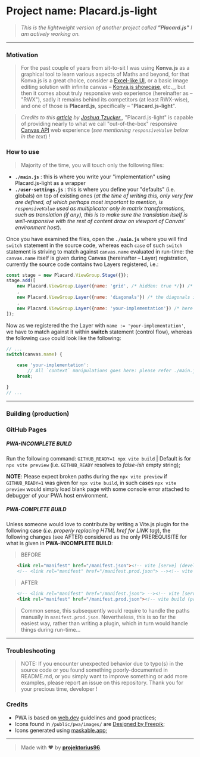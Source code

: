 # Project name: **Placard.js-light**

> _This is the lightweight version of another project called **"Placard.js"** I am actively working on._

---

### Motivation

> For the past couple of years from sit-to-sit I was using **Konva.js** as a graphical tool to learn various aspects of Maths and beyond, for that Konva.js is a great choice, consider a [Excel-like UI](https://youtube.com/playlist?list=PL7JUsQnnxGCsfxAjqhqPzBYHxk2o4u2bo&si=F-IaKSHgk79XAXw_), or a basic image editing solution with infinite canvas – [Konva.js showcase](https://konvajs.org/docs/sandbox/index.html), etc._, but then it comes about truly responsive web experience (hereinafter as – "RWX"), sadly it remains behind its competitors (at least RWX-wise), and one of those is **Placard.js**, specifically – "**Placard.js-light**".

> _Credits to this [article](https://joshuatz.com/posts/2022/canvas-hit-detection-methods/) by [Joshua Tzucker ](https://www.linkedin.com/in/joshuatzucker/)_, "Placard.js-light" is capable of providing nearly to what we call "out-of-the-box" responsive [Canvas API](https://html.spec.whatwg.org/multipage/canvas.html) web experience (_see mentioning `responsiveValue` below in the text_) !

### How to use

> Majority of the time, you will touch only the following files:
- **`./main.js`** : this is where you write your "implementation" using Placard.js-light as a wrapper
- **`./user-settings.js`** : this is where you define your "defaults" (i.e. globals) on top of existing ones (_at the time of writing this, only very few are defined, of which perhaps most important to mention, is `responsiveValue` used as multiplicator only in matrix transformations, such as translation (if any), this is to make sure the translation itself is well-responsive with the rest of content draw on viewport of Canvas' environment host_).

Once you have examined the files, open the **`./main.js`** where you will find `switch` statement in the source code, whereas each `case` of such `switch` statement is striving to match against `canvas.name` evaluated in run-time: the `canvas.name` itself is given during Canvas (hereinafter – Layer) registration, currently the source code contains two Layers registered, i.e.:

```js
const stage = new Placard.ViewGroup.Stage({});
stage.add([
    new Placard.ViewGroup.Layer({name: 'grid', /* hidden: true */}) /* that's a grid in the background */
    ,
    new Placard.ViewGroup.Layer({name: 'diagonals'}) /* the diagonals is just a simple proof-of-case view (shape) that is drawn on top of existing grid (unless hidden set to true for grid's Layer) */
    ,
    new Placard.ViewGroup.Layer({name: 'your-implementation'}) /* here is we adding another Layer, whose name := 'your-implementation' */
]);
```

Now as we registered the the Layer with `name := 'your-implementation'`, we have to match against it within **switch** statement (control flow), whereas the following `case` could look like the following:

```js
// ...
switch(canvas.name) {

    case 'your-implementation':
        // All `context` manipulations goes here: please refer ./main.js for examples
    break; 

}
// ...
```

---

### Building (production)

### GitHub Pages

##### PWA-INCOMPLETE BUILD

Run the following command: `GITHUB_READY=1 npx vite build` | Default is for `npx vite preview` (i.e. `GITHUB_READY` resolves to _false-ish_ empty string); 

**NOTE**: Please expect broken paths during the `npx vite preview` if `GITHUB_READY=1` was given for `npx vite build`, in such cases `npx vite preview` would simply load blank page with some console error attached to debugger of your PWA host environment.

##### PWA-COMPLETE BUILD

Unless someone would love to contribute by writing a Vite.js plugin for the following case (_i.e. properly replacing HTML href for LINK tag_), the following changes (see AFTER) considered as the only PREREQUISITE for what is given in **PWA-INCOMPLETE BUILD**:

> BEFORE

```html
    <link rel="manifest" href="/manifest.json"><!-- vite [serve] (development) -->
    <!-- <link rel="manifest" href="/manifest.prod.json"> --><!-- vite build (production) -->
```

> AFTER

```html
    <!-- <link rel="manifest" href="/manifest.json"> --><!-- vite [serve] (development) -->
    <link rel="manifest" href="/manifest.prod.json"><!-- vite build (production) -->
```

> Common sense, this subsequently would require to handle the paths manually in `manifest.prod.json`. Nevertheless, this is so far the easiest way, rather than writing a plugin, which in turn would handle things during run-time...

---

### Troubleshooting

> NOTE: If you encounter unexpected behavior due to typo(s) in the source code or you found something poorly-documented in README.md, or you simply want to improve something or add more examples, please report an issue on this repository. Thank you for your precious time, developer !

### Credits

- PWA is based on [web.dev](https://web.dev/learn/pwa) guidelines and good practices;
- Icons found in `/public/pwa/images/` are [Designed by Freepik](https://www.freepik.com/icon/android_6424298#fromView=search&page=1&position=27&uuid=b1e6241a-d535-4fc9-ba15-95748332be6a);
- Icons generated using [maskable.app](https://maskable.app/editor);

---

> Made with ♥ by [**projektorius96**](https://github.com/projektorius96).